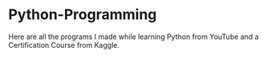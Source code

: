 # Python-Programming
Here are all the programs I made while learning Python from YouTube and a Certification Course from Kaggle.
